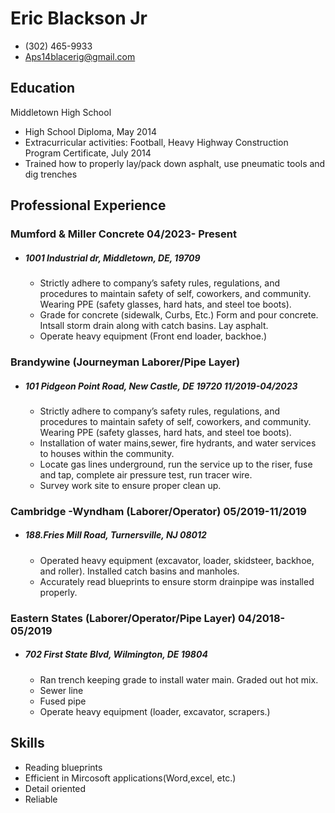 # Eric Blackson Jr
* (302) 465-9933
* Aps14blacerig@gmail.com




## Education
Middletown High School
* High School Diploma, May 2014
* Extracurricular activities: Football, 
Heavy Highway Construction Program
Certificate, July 2014
* Trained how to properly lay/pack down asphalt, use pneumatic tools and dig trenches 

## Professional Experience

### Mumford & Miller Concrete 04/2023- Present
* ##### 1001 Industrial dr, Middletown, DE, 19709
    * Strictly adhere to company’s safety rules, regulations, and procedures to maintain safety of self, 
    coworkers, and community. Wearing PPE (safety glasses, hard hats, and steel toe boots).
    *  Grade for concrete (sidewalk, Curbs, Etc.) Form and pour concrete. Intsall storm drain along with catch basins. Lay asphalt.
    * Operate heavy  equipment (Front end loader, backhoe.)


### Brandywine (Journeyman Laborer/Pipe Layer) 
* ##### 101 Pidgeon Point Road, New Castle, DE 19720 11/2019-04/2023
    * Strictly adhere to company’s safety rules, regulations, and procedures to maintain safety of self, 
    coworkers, and community. Wearing PPE (safety glasses, hard hats, and steel toe boots). 
    * Installation of water mains,sewer, fire hydrants, and water services to houses within the community. 
    * Locate gas lines underground, run the service up to the riser, fuse and tap, complete air pressure test, run 
    tracer wire. 
    * Survey work site to ensure proper clean up. 

### Cambridge -Wyndham (Laborer/Operator) 05/2019-11/2019
* ##### 188.Fries Mill Road, Turnersville, NJ 08012
    * Operated heavy equipment (excavator, loader, skidsteer, backhoe, and roller). Installed catch basins and 
    manholes. 
    * Accurately read blueprints to ensure storm drainpipe was installed properly. 

### Eastern States (Laborer/Operator/Pipe Layer) 04/2018-05/2019
* ##### 702 First State Blvd, Wilmington, DE 19804 
    * Ran trench keeping grade to install water main. Graded out hot mix. 
    * Sewer line
    * Fused pipe
    * Operate heavy equipment (loader, excavator, scrapers.)

## Skills
* Reading blueprints
* Efficient in Mircosoft applications(Word,excel, etc.)
* Detail oriented
* Reliable 




